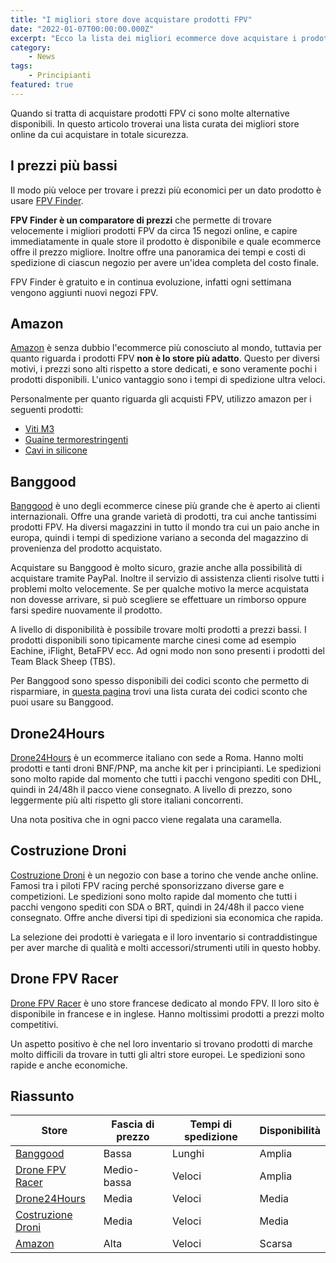 ```yaml
---
title: "I migliori store dove acquistare prodotti FPV"
date: "2022-01-07T00:00:00.000Z"
excerpt: "Ecco la lista dei migliori ecommerce dove acquistare i prodotti FPV e dove si risparmia di più"
category:
    - News
tags: 
    - Principianti
featured: true
---
```


Quando si tratta di acquistare prodotti FPV ci sono molte alternative disponibili. In questo articolo troverai una lista curata dei migliori store online da cui acquistare in totale sicurezza. 

## I prezzi più bassi

Il modo più veloce per trovare i prezzi più economici per un dato prodotto è usare [FPV Finder](https://fpvfinder.netlify.app/?utm_source=lucafpv&utm_medium=referral&utm_campaign=lucafpv).

**FPV Finder è un comparatore di prezzi** che permette di trovare velocemente i migliori prodotti FPV da circa 15 negozi online, e capire immediatamente in quale store il prodotto è disponibile e quale ecommerce offre il prezzo migliore. Inoltre offre una panoramica dei tempi e costi di spedizione di ciascun negozio per avere un'idea completa del costo finale.

FPV Finder è gratuito e in continua evoluzione, infatti ogni settimana vengono aggiunti nuovi negozi FPV.

## Amazon
[Amazon](https://amzn.to/3JELfh4) è senza dubbio l'ecommerce più conosciuto al mondo, tuttavia per quanto riguarda i prodotti FPV **non è lo store più adatto**. Questo per diversi motivi, i prezzi sono alti rispetto a store dedicati, e sono veramente pochi i prodotti disponibili. L'unico vantaggio sono i tempi di spedizione ultra veloci. 

Personalmente per quanto riguarda gli acquisti FPV, utilizzo amazon per i seguenti prodotti:
- [Viti M3](https://amzn.to/3FZJQj6)
- [Guaine termorestringenti](https://amzn.to/3G3eIiv)
- [Cavi in silicone](https://amzn.to/3G29Bze)

## Banggood

[Banggood](https://www.banggood.com/?p=YN241438687092016024) è uno degli ecommerce cinese più grande che è aperto ai clienti internazionali. Offre una grande varietà di prodotti, tra cui anche tantissimi prodotti FPV. Ha diversi magazzini in tutto il mondo tra cui un paio anche in europa, quindi i tempi di spedizione variano a seconda del magazzino di provenienza del prodotto acquistato.

Acquistare su Banggood è molto sicuro, grazie anche alla possibilità di acquistare tramite PayPal. Inoltre il servizio di assistenza clienti risolve tutti i problemi molto velocemente. Se per qualche motivo la merce acquistata non dovesse arrivare, si può scegliere se effettuare un rimborso oppure farsi spedire nuovamente il prodotto.

A livello di disponibilità è possibile trovare molti prodotti a prezzi bassi. I prodotti disponibili sono tipicamente marche cinesi come ad esempio Eachine, iFlight, BetaFPV ecc. Ad ogni modo non sono presenti i prodotti del Team Black Sheep (TBS).

Per Banggood sono spesso disponibili dei codici sconto che permetto di risparmiare, in [questa pagina](https://lucafpv.com/offerte-e-coupon) trovi una lista curata dei codici sconto che puoi usare su Banggood.

## Drone24Hours

[Drone24Hours](https://www.drone24hours.com/?D24H=lucapalonca) è un ecommerce italiano con sede a Roma. Hanno molti prodotti e tanti droni BNF/PNP, ma anche kit per i principianti. Le spedizioni sono molto rapide dal momento che tutti i pacchi vengono spediti con DHL, quindi in 24/48h il pacco viene consegnato. A livello di prezzo, sono leggermente più alti rispetto gli store italiani concorrenti. 

Una nota positiva che in ogni pacco viene regalata una caramella.

## Costruzione Droni

[Costruzione Droni](https://www.costruzionedroni.it/) è un negozio con base a torino che vende anche online. Famosi tra i piloti FPV racing perché sponsorizzano diverse gare e competizioni. Le spedizioni sono molto rapide dal momento che tutti i pacchi vengono spediti con SDA o BRT, quindi in 24/48h il pacco viene consegnato. Offre anche diversi tipi di spedizioni sia economica che rapida. 

La selezione dei prodotti è variegata e il loro inventario si contraddistingue per aver marche di qualità e molti accessori/strumenti utili in questo hobby.

## Drone FPV Racer

[Drone FPV Racer](https://www.drone-fpv-racer.com/) è uno store francese dedicato al mondo FPV. Il loro sito è disponibile in francese e in inglese. Hanno moltissimi prodotti a prezzi molto competitivi. 

Un aspetto positivo è che nel loro inventario si trovano prodotti di marche molto difficili da trovare in tutti gli altri store europei. Le spedizioni sono rapide e anche economiche.


## Riassunto

| Store                                                          | Fascia di prezzo | Tempi di spedizione | Disponibilità |
|----------------------------------------------------------------|------------------|---------------------|---------------|
| [Banggood](https://www.banggood.com/?p=YN241438687092016024)   | Bassa            | Lunghi              | Amplia        |
| [Drone FPV Racer](https://www.drone-fpv-racer.com/)            | Medio-bassa      | Veloci              | Amplia        |
| [Drone24Hours](https://www.drone24hours.com/?D24H=lucapalonca) | Media            | Veloci              | Media         |
| [Costruzione Droni](https://www.costruzionedroni.it/)          | Media            | Veloci              | Media         |
| [Amazon](https://amzn.to/3JELfh4)                              | Alta             | Veloci              | Scarsa        |

